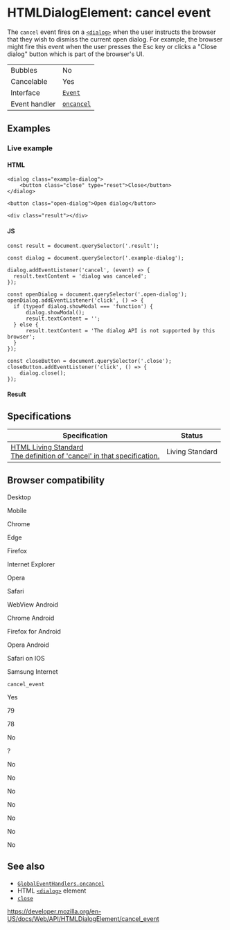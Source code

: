 HTMLDialogElement: cancel event
===============================

The `cancel` event fires on a [`<dialog>`](https://developer.mozilla.org/en-US/docs/Web/HTML/Element/dialog) when the user instructs the browser that they wish to dismiss the current open dialog. For example, the browser might fire this event when the user presses the Esc key or clicks a "Close dialog" button which is part of the browser's UI.

<table><tbody><tr class="odd"><td>Bubbles</td><td>No</td></tr><tr class="even"><td>Cancelable</td><td>Yes</td></tr><tr class="odd"><td>Interface</td><td><a href="../event"><code>Event</code></a></td></tr><tr class="even"><td>Event handler</td><td><a href="../globaleventhandlers/oncancel"><code>oncancel</code></a></td></tr></tbody></table>

Examples
--------

### Live example

#### HTML

    <dialog class="example-dialog">
        <button class="close" type="reset">Close</button>
    </dialog>

    <button class="open-dialog">Open dialog</button>

    <div class="result"></div>

#### JS

    const result = document.querySelector('.result');

    const dialog = document.querySelector('.example-dialog');

    dialog.addEventListener('cancel', (event) => {
      result.textContent = 'dialog was canceled';
    });

    const openDialog = document.querySelector('.open-dialog');
    openDialog.addEventListener('click', () => {
      if (typeof dialog.showModal === 'function') {
          dialog.showModal();
          result.textContent = '';
      } else {
          result.textContent = 'The dialog API is not supported by this browser';
      }
    });

    const closeButton = document.querySelector('.close');
    closeButton.addEventListener('click', () => {
        dialog.close();
    });

#### Result

Specifications
--------------

<table><thead><tr class="header"><th>Specification</th><th>Status</th></tr></thead><tbody><tr class="odd"><td><a href="https://html.spec.whatwg.org/multipage/indices.html#event-cancel">HTML Living Standard<br />
<span class="small">The definition of 'cancel' in that specification.</span></a></td><td><span class="spec-living">Living Standard</span></td></tr></tbody></table>

Browser compatibility
---------------------

Desktop

Mobile

Chrome

Edge

Firefox

Internet Explorer

Opera

Safari

WebView Android

Chrome Android

Firefox for Android

Opera Android

Safari on IOS

Samsung Internet

`cancel_event`

Yes

79

78

No

?

No

No

No

No

No

No

No

See also
--------

-   [`GlobalEventHandlers.oncancel`](../globaleventhandlers/oncancel)
-   HTML [`<dialog>`](https://developer.mozilla.org/en-US/docs/Web/HTML/Element/dialog) element
-   [`close`](close_event)

<a href="https://developer.mozilla.org/en-US/docs/Web/API/HTMLDialogElement/cancel_event" class="_attribution-link">https://developer.mozilla.org/en-US/docs/Web/API/HTMLDialogElement/cancel_event</a>
